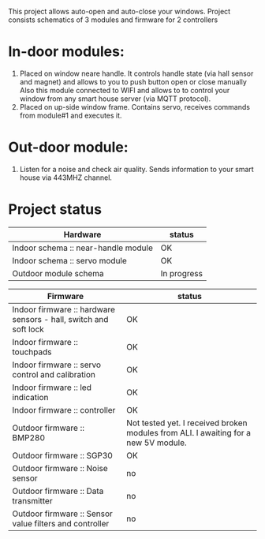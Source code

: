This project allows auto-open and auto-close your windows.
Project consists schematics of 3 modules and firmware for 2 controllers

In-door modules:
==============

1. Placed on window neare handle. It controls handle state (via hall sensor and magnet) and allows to you to push button open or close manually
Also this module connected to WIFI and allows to to control your window from any smart house server (via MQTT protocol).
2. Placed on up-side window frame. Contains servo, receives commands from module#1 and executes it.

Out-door module:
==============

1. Listen for a noise and check air quality. Sends information to your smart house via 443MHZ channel. 

Project status
==============

| Hardware | status |
| ---- | ---- |
| Indoor schema :: near-handle module | OK |
| Indoor schema :: servo module | OK |
| Outdoor module schema | In progress |

| Firmware | status |
| ---- | ---- |
| Indoor firmware :: hardware sensors - hall, switch and soft lock | OK |
| Indoor firmware :: touchpads | OK |
| Indoor firmware :: servo control and calibration | OK |
| Indoor firmware :: led indication | OK |
| Indoor firmware :: controller | OK |
| Outdoor firmware :: BMP280 | Not tested yet. I received broken modules from ALI. I awaiting for a new 5V module. |
| Outdoor firmware :: SGP30 | OK |
| Outdoor firmware :: Noise sensor | no |
| Outdoor firmware :: Data transmitter | no |
| Outdoor firmware :: Sensor value filters and controller | no |


